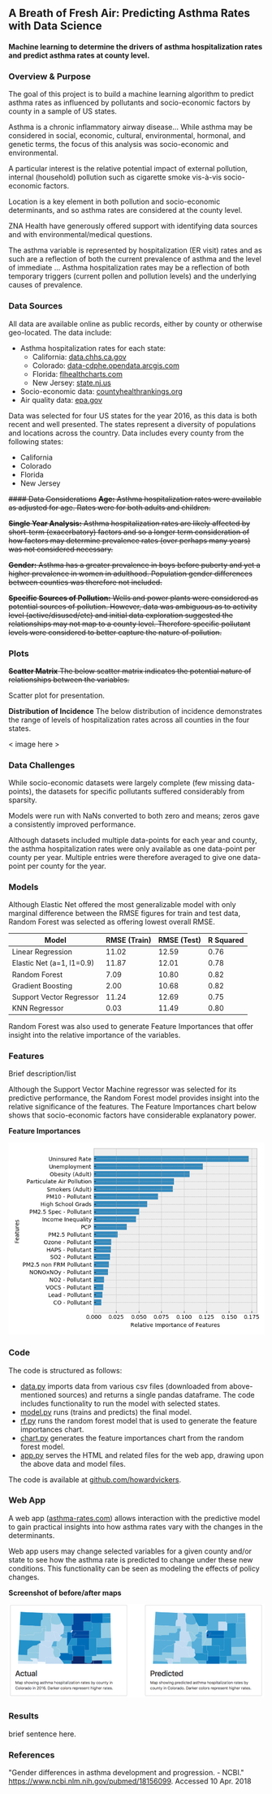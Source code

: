 ## A Breath of Fresh Air: Predicting Asthma Rates with Data Science
#### Machine learning to determine the drivers of asthma hospitalization rates and predict asthma rates at county level.

### Overview & Purpose				
The goal of this project is to build a machine learning algorithm to predict asthma rates as influenced by pollutants and socio-economic factors by county in a sample of US states.

Asthma is a chronic inflammatory airway disease...
While asthma may be considered in social, economic, cultural, environmental, hormonal, and genetic terms, the focus of this analysis was socio-economic and environmental.  

A particular interest is the relative potential impact of external pollution, internal (household) pollution such as cigarette smoke vis-à-vis socio-economic factors.

Location is a key element in both pollution and socio-economic determinants, and so asthma rates are considered at the county level.

ZNA Health have generously offered support with identifying data sources and with environmental/medical questions.

The asthma variable is represented by hospitalization (ER visit) rates and as such are a reflection of both the current prevalence of asthma and the level of immediate ... Asthma hospitalization rates may be a reflection of both temporary triggers (current pollen and pollution levels) and the underlying causes of prevalence.  

### Data Sources
All data are available online as public records, either by county or otherwise geo-located.  The data include:
* Asthma hospitalization rates for each state:
  * California: [data.chhs.ca.gov](https://data.chhs.ca.gov/dataset/asthma-ed-visit-rates-lghc-indicator-07)
  * Colorado: [data-cdphe.opendata.arcgis.com](https://data-cdphe.opendata.arcgis.com/datasets/asthma-hospitalization-rate-counties)
  * Florida: [flhealthcharts.com](http://www.flhealthcharts.com/charts/OtherIndicators/NonVitalIndDataViewer.aspx?cid=0341)
  * New Jersey: [state.nj.us](https://www26.state.nj.us/doh-shad/indicator/view/NJASTHMAHOSP.countyAAR.html)
* Socio-economic data:  [countyhealthrankings.org](http://www.countyhealthrankings.org/rankings/data)
* Air quality data: [epa.gov](https://aqs.epa.gov/aqsweb/airdata/download_files.html)

Data was selected for four US states for the year 2016, as this data is both recent and well presented. The states represent a diversity of populations and locations across the country.  Data includes every county from the following states:
* California
* Colorado
* Florida
* New Jersey

~~#### Data Considerations~~
~~**Age:** Asthma hospitalization rates were available as adjusted for age.  Rates were for both adults and children.~~

~~**Single Year Analysis:** Asthma hospitalization rates are likely affected by short-term (exacerbatory) factors and so a longer term consideration of how factors may determine prevalence rates (over perhaps many years) was not considered necessary.~~

~~**Gender:** Asthma has a greater prevalence in boys before puberty and yet a higher prevalence in women in adulthood.  Population gender differences between counties was therefore not included.~~

~~**Specific Sources of Pollution:** Wells and power plants were considered as potential sources of pollution.  However, data was ambiguous as to activity level (active/disused/etc) and initial data exploration suggested the relationships may not map to a county level. Therefore specific pollutant levels were considered to better capture the nature of pollution.~~

### Plots
~~**Scatter Matrix**
The below scatter matrix indicates the potential nature of relationships between the variables.~~

Scatter plot for presentation.

**Distribution of Incidence**
The below distribution of incidence demonstrates the range of levels of hospitalization rates across all counties in the four states.

< image here >


### Data Challenges
While socio-economic datasets were largely complete (few missing data-points), the datasets for specific pollutants suffered considerably from sparsity.  

Models were run with NaNs converted to both zero and means; zeros gave a consistently improved performance.

Although datasets included multiple data-points for each year and county, the asthma hospitalization rates were only available as one data-point per county per year.  Multiple entries were therefore averaged to give one data-point per county for the year.


### Models
Although Elastic Net offered the most generalizable model with only marginal difference between the RMSE figures for train and test data, Random Forest was selected as offering lowest overall RMSE.

| Model                           | RMSE (Train)         | RMSE (Test)      | R Squared     |
| ------------------------------- |---------------| --------------| --------------|
| Linear Regression               | 11.02          | 12.59          |  0.76        |
| Elastic Net (a=1, l1=0.9)     | 11.87           | 12.01          |  0.78        |
| Random Forest                   | 7.09          | 10.80          |    0.82      |
| Gradient Boosting               | 2.00          | 10.68          | 0.82         |
| Support Vector Regressor      | 11.24          | 12.69          |  0.75        |
| KNN Regressor                | 0.03          | 11.49          |    0.80      |

Random Forest was also used to generate Feature Importances that offer insight into the relative importance of the variables.

### Features
Brief description/list

Although the Support Vector Machine regressor was selected for its predictive performance, the Random Forest model provides insight into the relative significance of the features.  The Feature Importances chart below shows that socio-economic factors have considerable explanatory power.

**Feature Importances**

![alt text](https://github.com/howardvickers/galvanize-capstone-asthma/blob/master/src/static/images/feat_imps.png "Feature Importances")

### Code
The code is structured as follows:
* [data.py](https://github.com/howardvickers) imports data from various csv files (downloaded from above-mentioned sources) and returns a single pandas dataframe.  The code includes functionality to run the model with selected states.
* [model.py](https://github.com/howardvickers) runs (trains and predicts) the final model.  
* [rf.py](https://github.com/howardvickers) runs the random forest model that is used to generate the feature importances chart.
* [chart.py](https://github.com/howardvickers) generates the feature importances chart from the random forest model.
* [app.py](https://github.com/howardvickers) serves the HTML and related files for the web app, drawing upon the above data and model files.

The code is available at [github.com/howardvickers](https://github.com/howardvickers).

### Web App
A web app ([asthma-rates.com](http://asthma-rates.com)) allows interaction with the predictive model to gain practical insights into how asthma rates vary with the changes in the determinants.  

Web app users may change selected variables for a given county and/or state to see how the asthma rate is predicted to change under these new conditions.  This functionality can be seen as modeling the effects of policy changes.  

**Screenshot of before/after maps**

![alt text](https://github.com/howardvickers/galvanize-capstone-asthma/blob/master/before_after_maps.png "Before and After Policy Changes")


### Results
brief sentence here.


### References
"Gender differences in asthma development and progression. - NCBI." https://www.ncbi.nlm.nih.gov/pubmed/18156099. Accessed 10 Apr. 2018
